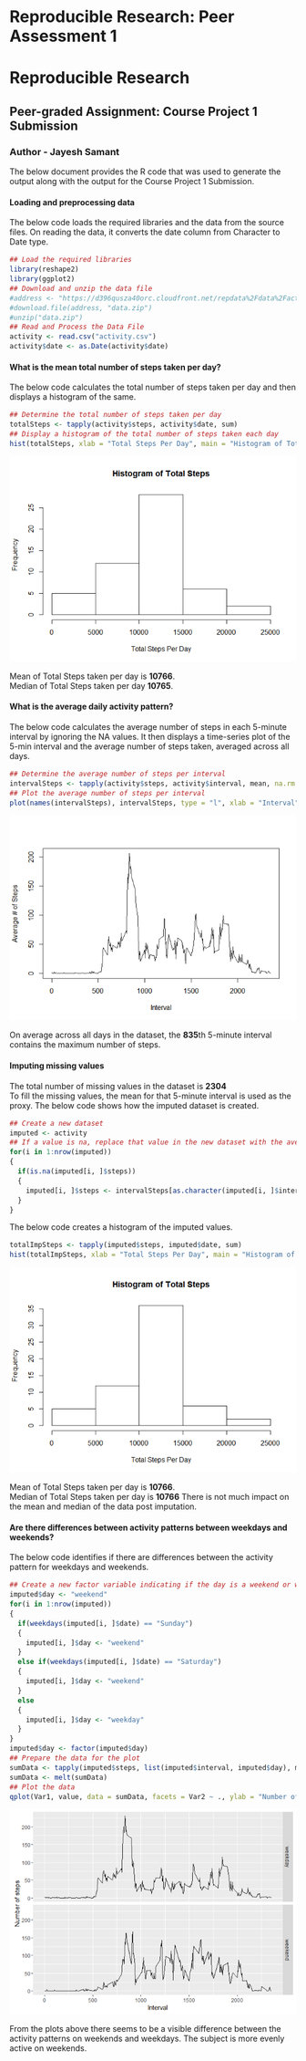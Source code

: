 # Reproducible Research: Peer Assessment 1


# Reproducible Research
## Peer-graded Assignment: Course Project 1 Submission  
### Author - Jayesh Samant

The below document provides the R code that was used to generate the output along with the output for the Course Project 1 Submission.  

#### Loading and preprocessing data
The below code loads the required libraries and the data from the source files. On reading the data, it converts the date column from Character to Date type. 


```r
## Load the required libraries
library(reshape2)
library(ggplot2)
## Download and unzip the data file
#address <- "https://d396qusza40orc.cloudfront.net/repdata%2Fdata%2Factivity.zip"
#download.file(address, "data.zip")
#unzip("data.zip")
## Read and Process the Data File
activity <- read.csv("activity.csv")
activity$date <- as.Date(activity$date)
```

#### What is the mean total number of steps taken per day?
The below code calculates the total number of steps taken per day and then displays a histogram of the same.

```r
## Determine the total number of steps taken per day
totalSteps <- tapply(activity$steps, activity$date, sum)
## Display a histogram of the total number of steps taken each day
hist(totalSteps, xlab = "Total Steps Per Day", main = "Histogram of Total Steps")
```

![](figure/quest1-1.png)<!-- -->


Mean of Total Steps taken per day is **10766**.  
Median of Total Steps taken per day **10765**.  

#### What is the average daily activity pattern?
The below code calculates the average number of steps in each 5-minute interval by ignoring the NA values. It then displays a time-series plot of the 5-min interval and the average number of steps taken, averaged across all days.

```r
## Determine the average number of steps per interval
intervalSteps <- tapply(activity$steps, activity$interval, mean, na.rm = TRUE)
## Plot the average number of steps per interval
plot(names(intervalSteps), intervalSteps, type = "l", xlab = "Interval", ylab = "Average # of Steps")
```

![](figure/quest2-1.png)<!-- -->

On average across all days in the dataset, the **835**th 5-minute interval contains the maximum number of steps.

#### Imputing missing values
The total number of missing values in the dataset is **2304**  
To fill the missing values, the mean for that 5-minute interval is used as the proxy. The below code shows how the imputed dataset is created.

```r
## Create a new dataset
imputed <- activity
## If a value is na, replace that value in the new dataset with the average of the number of steps in that 5-min interval
for(i in 1:nrow(imputed))
{
  if(is.na(imputed[i, ]$steps))
  {
    imputed[i, ]$steps <- intervalSteps[as.character(imputed[i, ]$interval)]
  }
}
```
The below code creates a histogram of the imputed values.

```r
totalImpSteps <- tapply(imputed$steps, imputed$date, sum)
hist(totalImpSteps, xlab = "Total Steps Per Day", main = "Histogram of Total Steps")
```

![](figure/quest3-1.png)<!-- -->

Mean of Total Steps taken per day is **10766**.  
Median of Total Steps taken per day is **10766**
There is not much impact on the mean and median of the data post imputation.

#### Are there differences between activity patterns between weekdays and weekends?
The below code identifies if there are differences between the activity pattern for weekdays and weekends.

```r
## Create a new factor variable indicating if the day is a weekend or weekday
imputed$day <- "weekend"
for(i in 1:nrow(imputed))
{
  if(weekdays(imputed[i, ]$date) == "Sunday")
  {
    imputed[i, ]$day <- "weekend"
  }
  else if(weekdays(imputed[i, ]$date) == "Saturday")
  {
    imputed[i, ]$day <- "weekend"
  }
  else
  {
    imputed[i, ]$day <- "weekday"
  }
}
imputed$day <- factor(imputed$day)
## Prepare the data for the plot
sumData <- tapply(imputed$steps, list(imputed$interval, imputed$day), mean)
sumData <- melt(sumData)
## Plot the data
qplot(Var1, value, data = sumData, facets = Var2 ~ ., ylab = "Number of steps", xlab = "Interval", geom = c("line"))
```

![](figure/quest4-1.png)<!-- -->


From the plots above there seems to be a visible difference between the activity patterns on weekends and weekdays. The subject is more evenly active on weekends.
